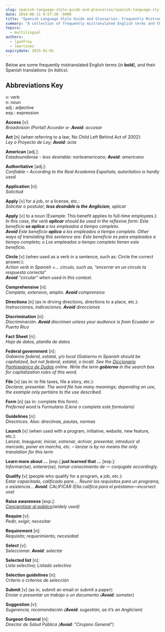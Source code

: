 ```yaml
---
slug: spanish-language-style-guide-and-glossaries/spanish-language-style-guide-glossaries-frequently-mistranslated-english-terms
date: 2014-06-11 9:57:38 -0400
title: "Spanish Language Style Guide and Glossaries: Frequently Mistranslated English Terms"
summary: "A collection of frequently mistranslated English terms and their equivalent in Spanish."
topics:
  - multilingual
authors:
  - lgodfrey
  - lmartinez
expirydate: 2025-01-01
---
```


Below are some frequently mistranslated English terms (in **bold**), and their Spanish translations (in _italics_).

## Abbreviations Key

v: verb<br />
n: noun<br />
adj.: adjective<br />
exp.: expression

**Access** &#91;v&#93;:<br />
_Broadvision (Portal) Acceder a- **Avoid**: accesar_

**Act** &#91;n&#93; (when referring to a law; No Child Left Behind Act of 2002):<br />
_Ley o Proyecto de Ley; **Avoid**: acta_

**American** &#91;adj.&#93;:<br />
_Estadounidense - less desirable: norteamericano; **Avoid**: americano_

**Authoritative** &#91;adj.&#93;:<br />
_Confiable – According to the Real Academia Española, autoritativo is hardly used._

**Application** &#91;n&#93;:<br />
_Solicitud_

**Apply** &#91;v&#93; for a job, or a license, etc.:<br />
_Solicitar o postular; **less desirable is the Anglicism**, aplicar_

**Apply** &#91;v&#93; to a noun (Example: This benefit applies to full-time employees.):<br />
_In this case, the verb **aplicar** should be used in the reflexive form: Este beneficio **se aplica** a los empleados a tiempo completo. <br />**Avoid** Este beneficio **aplica** a los empleados a tiempo completo. Other ways of translating this sentence are: Este beneficio es para empleados a tiempo completo; o Los empleados a tiempo completo tienen este beneficio._

**Circle** &#91;v&#93; (when used as a verb in a sentence, such as: Circle the correct answer.):<br />
_Action verb in Spanish +… círculo, such as, “encerrar en un círculo la respuesta correcta” <br />**Avoid** “circular” when used in this context._

**Comprehensive** &#91;n&#93;:<br />
_Completo, extensivo, amplio. **Avoid** comprensivo_

**Directions** &#91;n&#93; (as in driving directions, directions to a place, etc.):<br />
_Instrucciones, indicaciones. **Avoid** direcciones_

**Discrimination** &#91;n&#93;:<br />
_Discriminación. **Avoid** discrimen unless your audience is from Ecuador or Puerto Rico_

**Fact Sheet** &#91;n&#93;:<br />
_Hoja de datos, planilla de datos_

**Federal government** &#91;n&#93;:<br />
_Gobierno federal, estatal, y/o local (Gobierno in Spanish should be capitalized, but not federal, estatal, o local). See the [Diccionario Panhispánico de Dudas][62cd705e] online. Write the term **gobierno** in the search box for capitalization rules of this word._

[62cd705e]: http://www.rae.es/recursos/diccionarios/dpd "Pan-Hispanic Dictionary of Doubts"

**File** &#91;v&#93; (as in: to file taxes, file a story, etc.):<br />
_Declarar, presentar. The word file has many meanings; depending on use, the example only pertains to the use described._

**Form** &#91;n&#93; (as in: complete this form):<br />
_Preferred word is Formulario (Llene o complete este formulario)_

**Guidelines** &#91;n&#93;:<br />
_Directrices. Also: directivas, pautas, normas_

**Launch** &#91;v&#93; (when used with a program, initiative, website, new feature, etc.):<br />
_Lanzar, Inaugurar, iniciar, estrenar, activar, presentar, introducir al mercado, poner en marcha, etc. – lanzar is by no means the only translation for this term_

**Learn more about ...** &#91;exp.&#93; **just learned that ...** &#91;exp.&#93;:<br />
_Informar(se), enterar(se), tomar conocimiento de — conjugate accordingly._

**Qualify** &#91;v&#93; (people who qualify for a program, a job, etc.):<br />
_Estar capacitado, calificado para…. Reunir los requisitos para un programa, o asistencia… **Avoid**: CALIFICAR (Ella califica para el préstamo—incorrect use)_

**Raise awareness** &#91;exp.&#93;:<br />
_[Concientizar al público][534a96e9](widely used)_

[534a96e9]: https://www.google.com/search?num=100&hl=en&lr=&ie=UTF-8&q=concientizar+del+cancer "Google search results"

**Require** &#91;v&#93;:<br />
_Pedir, exigir; necesitar_

**Requirement** &#91;n&#93;:<br />
_Requisito; requerimiento, necesidad_

**Select** &#91;v&#93;:<br />
_Seleccionar. **Avoid**: selectar_

**Selected list** &#91;n&#93;:<br />
_Lista selectiva; Listado selectivo_

**Selection guidelines** &#91;n&#93;:<br />
_Criterio o criterios de selección_

**Submit** &#91;v&#93; (as in, submit an email or submit a paper):<br />
_Enviar o presentar un trabajo o un documento (**Avoid**: someter)_

**Suggestion** &#91;v&#93;:<br />
_Sugerencia, recomendación (**Avoid**: sugestión, as it’s an Anglicism)_

**Surgeon General** &#91;n&#93;:<br />
_Director de Salud Pública (**Avoid**: "Cirujano General")_
